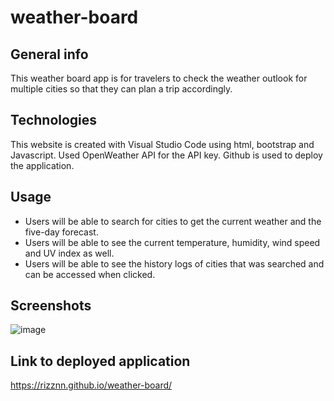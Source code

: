 # weather-board

## General info
This weather board app is for travelers to check the weather outlook for multiple cities so that they can plan a trip accordingly.
	
## Technologies
This website is created with Visual Studio Code using html, bootstrap and Javascript. Used OpenWeather API for the API key. Github is used to deploy the application.

## Usage
* Users will be able to search for cities to get the current weather and the five-day forecast.
* Users will be able to see the current temperature, humidity, wind speed and UV index as well.
* Users will be able to see the history logs of cities that was searched and can be accessed when clicked.

## Screenshots
![image](https://user-images.githubusercontent.com/80712058/134501752-252fa6a8-3fc4-4f3a-a42a-23bff0f8a694.png)


## Link to deployed application
https://rizznn.github.io/weather-board/

